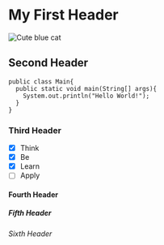 # My First Header
![Cute blue cat](https://camo.githubusercontent.com/4e4e82c65cecec49f6bbe943a014a35c74a36260883036d898fe2d6ae3513a7f/68747470733a2f2f6f63746f6465782e6769746875622e636f6d2f696d616765732f79616b746f6361742e706e67)
## Second Header
```
public class Main{
  public static void main(String[] args){
    System.out.println("Hello World!");
  }
}
```
### Third Header
- [x] Think
- [x] Be
- [x] Learn
- [ ] Apply
#### Fourth Header
##### Fifth Header
###### Sixth Header
